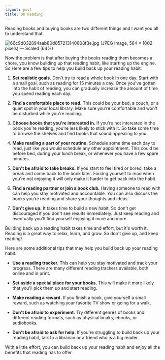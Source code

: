 ```yaml
---
layout: post
title: On Reading 
---
```


Reading books and buying books are two different things and I want you all to understand that. 


![66c9d032894aab80d057213140808f3e.jpg (JPEG Image, 564 × 1002 pixels) — Scaled (64%)](https://i.pinimg.com/564x/66/c9/d0/66c9d032894aab80d057213140808f3e.jpg)

Now the problem is that after buying the books reading them becomes a chore, you know building up that reading habit, like starting up the engine. So Here are a few tips to help you build back up your reading habit:

1. **Set realistic goals.** Don't try to read a whole book in one day. Start with a small goal, such as reading for 15 minutes a day. Once you've gotten into the habit of reading, you can gradually increase the amount of time you spend reading each day. 

2. **Find a comfortable place to read.** This could be your bed, a couch, or a quiet spot in your local library. Make sure you're comfortable and won't be disturbed while you're reading. 

3. **Choose books that you're interested in.** If you're not interested in the book you're reading, you're less likely to stick with it. So take some time to browse the shelves and find books that sound appealing to you. 

4. **Make reading a part of your routine.** Schedule some time each day to read, just like you would schedule any other appointment. This could be before bed, during your lunch break, or whenever you have a few spare minutes. 

5. **Don't be afraid to take breaks.** If you start to feel tired or bored, take a break and come back to the book later. Forcing yourself to read when you're not enjoying it will only make it harder to get back into the habit. 

6. **Find a reading partner or join a book club.** Having someone to read with can help you stay motivated and accountable. You can also discuss the books you're reading and share your thoughts and ideas. 

7. **Don't give up.** It takes time to build a new habit. So don't get discouraged if you don't see results immediately. Just keep reading and eventually you'll find yourself enjoying it more and more. 

Building back up a reading habit takes time and effort, but it's worth it. Reading is a great way to relax, learn, and grow. So don't give up, and keep reading!

Here are some additional tips that may help you build back up your reading habit:

- **Use a reading tracker.** This can help you stay motivated and track your progress. There are many different reading trackers available, both online and in print. 

- **Set aside a special place for your books.** This will make it more likely that you'll pick them up and start reading. 

- **Make reading a reward.** If you finish a book, give yourself a small reward, such as watching your favorite TV show or going for a walk.

- **Don't be afraid to experiment.** Try different genres of books and different reading formats, such as physical books, ebooks, or audiobooks. 

- **Don't be afraid to ask for help.** If you're struggling to build back up your reading habit, talk to a librarian or a friend who is a big reader. 

With a little effort, you can build back up your reading habit and enjoy all the benefits that reading has to offer.
